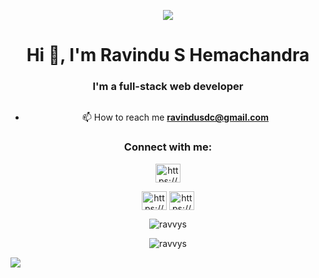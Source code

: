 <p align="center">
<img src="https://stockcake.com/i/astronaut-conquers-peak_408737_438504.jpg">
</p>

<center><h1 align="center">Hi 👋, I'm Ravindu S Hemachandra</h1>
<h3 align="center">I'm a full-stack web developer</h3>

<p align="center"> <a href="https://twitter.com/" target="blank"><img src="https://img.shields.io/twitter/follow/?logo=twitter&style=for-the-badge" alt="" /></a> </p>

- 📫 How to reach me **ravindusdc@gmail.com**

<h3 align="">Connect with me:</h3>
<p align="center" style="text-align:center;" >
  
<a href="https://linkedin.com/in/https://www.linkedin.com/in/ravindu-s-hemachandra-ba750425a/?trk=contact-info" target="blank"><img align="center" src="https://raw.githubusercontent.com/rahuldkjain/github-profile-readme-generator/master/src/images/icons/Social/linked-in-alt.svg" alt="https://www.linkedin.com/in/ravindu-s-hemachandra-ba750425a/?trk=contact-info" height="30" width="40" /></a>

<a   href="https://fb.com/https://web.facebook.com/ravindu.sandun.00/" target="blank">
<img align="center" src="https://raw.githubusercontent.com/rahuldkjain/github-profile-readme-generator/master/src/images/icons/Social/facebook.svg" alt="https://web.facebook.com/ravindu.sandun.00/" height="30" width="40" /></a>

<a  href="https://instagram.com/https://www.instagram.com/ravindu_sandun/" target="blank">
<img align="center" src="https://raw.githubusercontent.com/rahuldkjain/github-profile-readme-generator/master/src/images/icons/Social/instagram.svg" alt="https://www.instagram.com/ravindu_sandun/" height="30" width="40" /></a>
</p>


<p align="center" ><img align="center" src="https://github-readme-stats.vercel.app/api/top-langs?username=ravvys&show_icons=true&locale=en&layout=compact" alt="ravvys" /></p>

<p align="center" ><img align="center" src="https://github-readme-streak-stats.herokuapp.com/?user=ravvys&" alt="ravvys" /></p></center>

[![](https://visitcount.itsvg.in/api?id=RavvyS&icon=0&color=0)](https://visitcount.itsvg.in)
